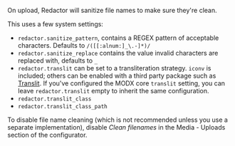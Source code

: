 On upload, Redactor will sanitize file names to make sure they're clean. 

This uses a few system settings:

- `redactor.sanitize_pattern`, contains a REGEX pattern of acceptable characters. Defaults to `/([[:alnum:]_\.-]*)/`
- `redactor.sanitize_replace` contains the value invalid characters are replaced with, defaults to `_`
- `redactor.translit` can be set to a transliteration strategy. `iconv` is included; others can be enabled with a third party package such as [Translit](https://modx.com/extras/package/translit). If you've configured the MODX core `translit` setting, you can leave `redactor.translit` empty to inherit the same configuration.
- `redactor.translit_class`
- `redactor.translit_class_path`

To disable file name cleaning (which is not recommended unless you use a separate implementation), disable _Clean filenames_ in the Media - Uploads section of the configurator.
